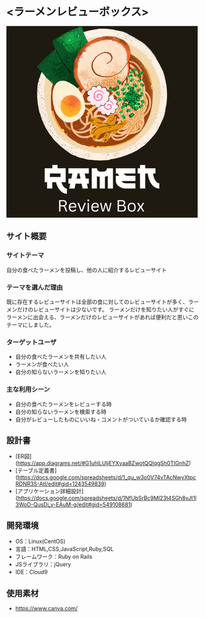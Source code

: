 # <ラーメンレビューボックス>
![ラーメンレビューボックス](app/assets/images/Ramen_Box.png)
## サイト概要
### サイトテーマ
自分の食べたラーメンを投稿し、他の人に紹介するレビューサイト

### テーマを選んだ理由
既に存在するレビューサイトは全部の食に対してのレビューサイトが多く、ラーメンだけのレビューサイトは少ないです。
ラーメンだけを知りたい人がすぐにラーメンに出会える、ラーメンだけのレビューサイトがあれば便利だと思いこのテーマにしました。

### ターゲットユーザ
- 自分の食べたラーメンを共有したい人
- ラーメンが食べたい人
- 自分の知らないラーメンを知りたい人

### 主な利用シーン
- 自分の食べたラーメンをレビューする時
- 自分の知らないラーメンを検索する時
- 自分がレビューしたものにいいね・コメントがついているか確認する時

## 設計書
- [ER図] (https://app.diagrams.net/#G1uhlLUIjEYXvaaBZwotQQlqgSh0TIGnhZ)
- [テーブル定義書] (https://docs.google.com/spreadsheets/d/1_qu_w3o0V74vTAcNwyXtpcRDNR3S-AtI/edit#gid=1243549839)
- [アプリケーション詳細設計] (https://docs.google.com/spreadsheets/d/1NfUbSrBc9Ml23t4SGh8vJt1l3WoD-QusDi_y-EAuM-g/edit#gid=549108681)

## 開発環境
- OS：Linux(CentOS)
- 言語：HTML,CSS,JavaScript,Ruby,SQL
- フレームワーク：Ruby on Rails
- JSライブラリ：jQuery
- IDE：Cloud9

## 使用素材
- https://www.canva.com/